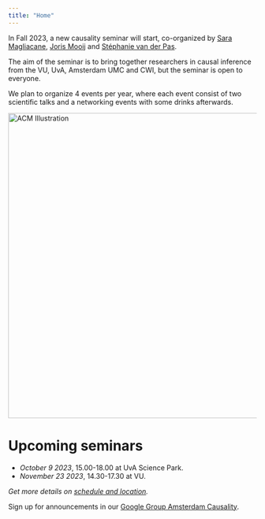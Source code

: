 ```yaml
---
title: "Home"
---
```


In Fall 2023, a new causality seminar will start, co-organized by [Sara Magliacane](https://saramagliacane.github.io/), [Joris Mooij](https://staff.fnwi.uva.nl/j.m.mooij/) and [Stéphanie van der Pas](https://www.stephanievanderpas.nl/).

The aim of the seminar is to bring together researchers in causal inference from the VU, UvA, Amsterdam UMC and CWI, but the seminar is open to everyone. 

We plan to organize 4 events per year, where each event consist of two scientific talks and a networking events with some drinks afterwards.

<img src="ACM_logo.png" alt="ACM Illustration" width="620px"/>

# Upcoming seminars

* *October 9 2023*, 15.00-18.00 at UvA Science Park.
* *November 23 2023*, 14.30-17.30 at VU.

*Get more details on [schedule and location](dates).*


Sign up for announcements in our [Google Group Amsterdam Causality](https://groups.google.com/g/amscausality/about).
